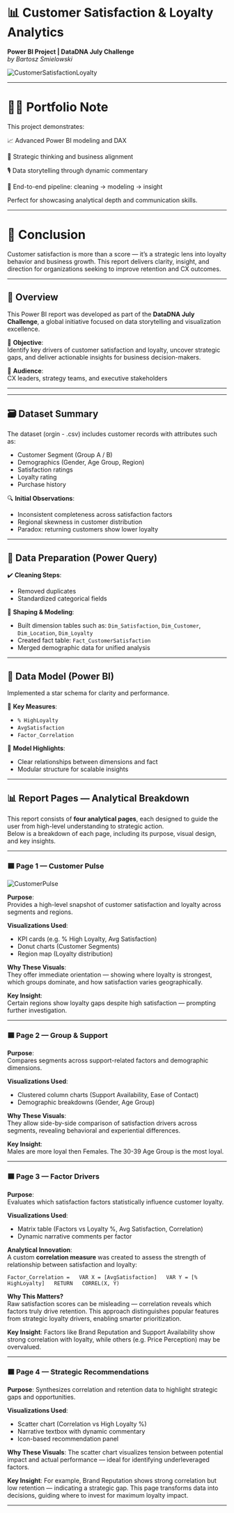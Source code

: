 # 📊 Customer Satisfaction & Loyalty Analytics  
**Power BI Project | DataDNA July Challenge**  
_by Bartosz Smielowski_  


![CustomerSatisfactionLoyalty](https://github.com/bartoszsmielowski/PowerBI_CustomerSatisfactionAndLoyalty_DataDNA_JulyCallenge/blob/main/003%20Multimedia/CustomerSatisfactionAndLoyalty_PagesView.png)

---

# 🧑‍💼 Portfolio Note
This project demonstrates:

📈 Advanced Power BI modeling and DAX

🧠 Strategic thinking and business alignment

🎙️ Data storytelling through dynamic commentary

🧼 End-to-end pipeline: cleaning → modeling → insight

Perfect for showcasing analytical depth and communication skills.  

---  

# 🏁 Conclusion  
Customer satisfaction is more than a score — it’s a strategic lens into loyalty behavior and business growth. 
This report delivers clarity, insight, and direction for organizations seeking to improve retention and CX outcomes.

---  


## 🧭 Overview

This Power BI report was developed as part of the **DataDNA July Challenge**, a global initiative focused on data storytelling and visualization excellence.

🎯 **Objective**:  
Identify key drivers of customer satisfaction and loyalty, uncover strategic gaps, and deliver actionable insights for business decision-makers.

👥 **Audience**:  
CX leaders, strategy teams, and executive stakeholders

---


---

## 🗃️ Dataset Summary

The dataset (orgin - .csv) includes customer records with attributes such as:

- Customer Segment (Group A / B)  
- Demographics (Gender, Age Group, Region)  
- Satisfaction ratings  
- Loyalty rating 
- Purchase history

🔍 **Initial Observations**:
- Inconsistent completeness across satisfaction factors  
- Regional skewness in customer distribution  
- Paradox: returning customers show lower loyalty

---

## 🧼 Data Preparation (Power Query)

✔️ **Cleaning Steps**:
- Removed duplicates  
- Standardized categorical fields   

🔧 **Shaping & Modeling**:
- Built dimension tables such as: `Dim_Satisfaction`, `Dim_Customer`, `Dim_Location`, `Dim_Loyalty`  
- Created fact table: `Fact_CustomerSatisfaction`  
- Merged demographic data for unified analysis

---

## 🧩 Data Model (Power BI)

Implemented a star schema for clarity and performance.

🔗 **Key Measures**:
- `% HighLoyalty`  
- `AvgSatisfaction`  
- `Factor_Correlation`  

📐 **Model Highlights**:
- Clear relationships between dimensions and fact  
- Modular structure for scalable insights

---

## 📊 Report Pages — Analytical Breakdown

This report consists of **four analytical pages**, each designed to guide the user from high-level understanding to strategic action.  
Below is a breakdown of each page, including its purpose, visual design, and key insights.

---

### 🟦 Page 1 — Customer Pulse

  ![CustomerPulse](https://github.com/bartoszsmielowski/PowerBI_CustomerSatisfactionAndLoyalty_DataDNA_JulyCallenge/blob/main/003%20Multimedia/CustomerPulse_PageView.png)

**Purpose**:  
Provides a high-level snapshot of customer satisfaction and loyalty across segments and regions.

**Visualizations Used**:  
- KPI cards (e.g. % High Loyalty, Avg Satisfaction)  
- Donut charts (Customer Segments)  
- Region map (Loyalty distribution)

**Why These Visuals**:  
They offer immediate orientation — showing where loyalty is strongest, which groups dominate, and how satisfaction varies geographically.

**Key Insight**:  
Certain regions show loyalty gaps despite high satisfaction — prompting further investigation.

---

### 🟦 Page 2 — Group & Support  



**Purpose**:  
Compares segments across support-related factors and demographic dimensions.

**Visualizations Used**:  
- Clustered column charts (Support Availability, Ease of Contact)  
- Demographic breakdowns (Gender, Age Group)

**Why These Visuals**:  
They allow side-by-side comparison of satisfaction drivers across segments, revealing behavioral and experiential differences.

**Key Insight**:  
Males are more loyal then Females. The 30-39 Age Group is the most loyal.

---

### 🟦 Page 3 — Factor Drivers

**Purpose**:  
Evaluates which satisfaction factors statistically influence customer loyalty.

**Visualizations Used**:  
- Matrix table (Factors vs Loyalty %, Avg Satisfaction, Correlation)  
- Dynamic narrative comments per factor

**Analytical Innovation**:  
A custom **correlation measure** was created to assess the strength of relationship between satisfaction and loyalty:  

`Factor_Correlation =  
VAR X = [AvgSatisfaction]  
VAR Y = [% HighLoyalty]  
RETURN  
CORREL(X, Y)`  

**Why This Matters?**  
Raw satisfaction scores can be misleading — correlation reveals which factors truly drive retention. This approach distinguishes popular features from strategic loyalty drivers, enabling smarter prioritization.

**Key Insight**: Factors like Brand Reputation and Support Availability show strong correlation with loyalty, while others (e.g. Price Perception) may be overvalued.  

---  
  
### 🟦 Page 4 — Strategic Recommendations  

**Purpose**:
Synthesizes correlation and retention data to highlight strategic gaps and opportunities.

**Visualizations Used**:
- Scatter chart (Correlation vs High Loyalty %)
- Narrative textbox with dynamic commentary
- Icon-based recommendation panel

**Why These Visuals**: 
The scatter chart visualizes tension between potential impact and actual performance — ideal for identifying underleveraged factors.

**Key Insight**: 
For example, Brand Reputation shows strong correlation but low retention — indicating a strategic gap. This page transforms data into decisions, guiding where to invest for maximum loyalty impact.
  
---


